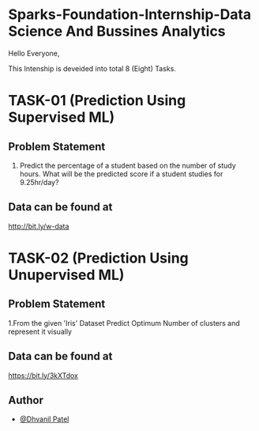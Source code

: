 # Sparks-Foundation-Internship-Data Science And Bussines Analytics
Hello Everyone,

This Intenship is deveided into total 8 (Eight) Tasks.

# TASK-01 (Prediction Using Supervised ML)
## Problem Statement
1. Predict the percentage of a student based on the number of study hours. What will be the predicted score if a student studies for 9.25hr/day?

## Data can be found at
http://bit.ly/w-data

# TASK-02 (Prediction Using Unupervised ML)
## Problem Statement
1.From the given 'Iris' Dataset  Predict Optimum Number of clusters and represent it visually

## Data can be found at
https://bit.ly/3kXTdox

## Author
- [@Dhvanil Patel](https://github.com/DhvanilPatel2301)
